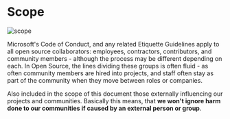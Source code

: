 # Scope

![scope](../images/scope.jpeg)

Microsoft's Code of Conduct, and any related Etiquette Guidelines apply to all open source collaborators: employees, contractors, contributors, and community members - although the process may be different depending on each.  In Open Source, the lines dividing these groups is often fluid - as often community members  are hired into projects, and staff often stay as part of the community when they move between roles or companies.

Also included in the scope of this document those externally influencing our projects and communities. Basically this means, that **we won't ignore harm done to our communities if caused by an external person or group**.
